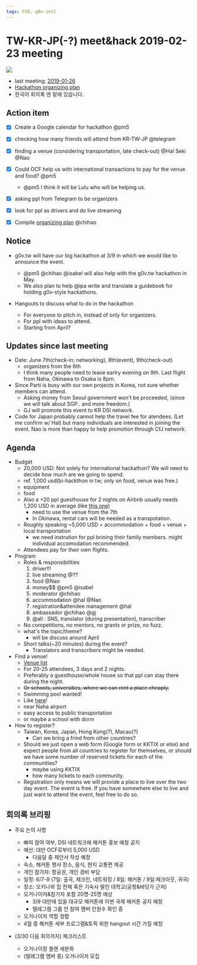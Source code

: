 ```yaml
---
tags: FtO, g0v-intl
---
```

# TW-KR-JP(-?) meet&hack 2019-02-23 meeting
![](https://g0vhackmd.blob.core.windows.net/g0v-hackmd-images/upload_49250e20efe7f501e572d3d08195c4d3)

* last meeting: [2019-01-26](https://g0v.hackmd.io/CBLecXVGTCm1-ya3xjh4zw?both)
* [Hackathon organizing plan](https://g0v.hackmd.io/FyvU-oD-SS-rF_7_oOF2Ig)
* 한국어 회의록 맨 밑에 있습니다. 

## Action item
* [x] Create a Google calendar for hackathon @pm5
* [x] checking how many friends will attend from KR-TW-JP @telegram 
* [x] finding a venue (considering transportation, late check-out) @Hal Seki @Nao 
* [x] Could OCF help us with international transactions to pay for the venue and food? @pm5
  - @pm5 I think it will be Lulu who will be helping us.
* [x] asking ppl from Telegram to be organizers
* [x] look for ppl as drivers and do live streaming
* [x] Compile [organizing plan](https://g0v.hackmd.io/FyvU-oD-SS-rF_7_oOF2Ig?both) @chihao


## Notice
* g0v.tw will have our big hackathon at 3/9 in which we would like to announce the event.
  - @pm5 @chihao @isabel will also help with the g0v.tw hackathon in May.
  - We also plan to help @ipa write and translate a guidebook for holding g0v-style hackathons.

* Hangouts to discuss what to do in the hackathon
  - For everyone to pitch in, instead of only for organizers.
  - For ppl with ideas to attend.
  - Starting from April?
  
## Updates since last meeting
* Date: June 7th(check-in; networking), 8th(event), 9th(check-out)
    * organizers from the 6th
    * I think many people need to leave earlry evening on 9th. Last flight from Naha, Okinawa to Osaka is 8pm. 
* Since Parti is busy with our own projects in Korea, not sure whether members can attend.   
    * Asking money from Seoul government won't be proceeded, (since we will talk about SGP.. and more freedom.) 
    * GJ will promote this event to KR DSI network.
* Code for Japan probably cannot help the travel fee for atendees. (Let me confirm w/ Hal) but many individuals are interested in joining the event. Nao is more than happy to help promotion through CfJ network. 


## Agenda
* Budget 
  - 20,000 USD: Not solely for international hackathon?  We will need to decide how much are we going to spend.
  - ref. 1,000 usd(bi-hackthon in tw; only on food, venue was free.) 
  - equipment
  - food 
  - Also a +20 ppl guesthouse for 2 nights on Airbnb usually needs 1,200 USD in average (like [this one](https://www.airbnb.com/rooms/26266250?adults=16&guests=1&toddlers=0&check_in=2019-06-08&check_out=2019-06-09&s=kHPxRX7f))
      - need to use the venue from the 7th
      - In Okinawa, rental cars will be needed as a  transpotation. 
  - Roughly speaking ~5,000 USD = accommodation + food + venue + local transportation
      - we need instrution for ppl brining their family members. might individual accomodation recommended. 
  -   Attendees pay for their own flights.
* Program
    * Roles & responsibilities
        1. driver!!!
        2. live streaming @??
        3. food @Nao
        4. money$$ @pm5 @isabel
        5. moderator @chihao 
        6. accommodation @hal @Nao
        7. registration&attendee management @hal
        8. ambassador @chihao @gj
        9. @all : SNS, translator (during presentation), transcriber
    * No competitions, no mentors, no grants or prize, no fuzz.
    * what's the topic/theme?
        * will be discuss around April
    * Short talks(~20 minutes) during the event?
      - Translators and transcribers might be needed.
* Find a venue!
  - [Venue list](/FAO050VCSSeJFfRU1dkt_A)
  - For 20-25 attendees, 3 days and 2 nights.
  - Preferably a guesthouse/whole house so that ppl can stay there during the night.
  - ~~Or schools, universities, where we can rent a place cheaply.~~
  - Swimming pool wanted!
  - Like [here](https://www.airbnb.com/rooms/27033122?location=Okinawa%20Prefecture%2C%20Japan&adults=16&guests=1&s=2X-TwzYP)!
  - near Naha airport 
  - easy access to public transportation
  - or maybe a school with dorm
* How to register?
  - Taiwan, Korea, Japan, Hong Kong(?), Macau(?)
      - Can we bring a frind from other countries?
  - Should we just open a web form (Google form or KKTIX or else) and expect people from all countries to register for themselves, or should we have some number of reserved tickets for each of the communities?
      - maybe using KKTIX
      - how many tickets to each community. 
  - Registration only means we will provide a place to live over the two day event.  The event is free.  If you have somewhere else to live and just want to attend the event, feel free to do so.

## 회의록 브리핑
* 주요 논의 사항 
    * 빠띠 참여 여부, DSI 네트워크에 해커톤 홍보 예정 공지 
    * 예산: 대만 OCF로부터 5,000 USD
        * 다음달 중 제안서 작성 예정 
    * 숙소, 해커톤 행사 장소, 음식, 현지 교통편 제공 
    * 개인 참가자: 항공권, 개인 경비 부담 
    * 일정: 6/7-9 (7일: 출국, 체크인, 네트워킹 / 8일: 해커톤 / 9일:체크아웃, 귀국) 
    * 장소: 오키나와 집 전체 혹은 기숙사 딸린 대학교(공항&바닷가 근처)
    * 오거나이저&참가자 포함 20명-25명 예상 
        * 3/9 대만에 있을 대규모 해커톤에 이번 국제 해커톤 공지 예정
        * 텔레그램 그룹 안 참여 멤버 인원수 확인 중 
    * 오거나이저 역할 정함 
    * 4월 중 해커톤 세부 프로그램&토픽 위한 hangout 시간 가질 예정 

* (3/30 다음 회의까지) 체크리스트 
    * 오거나이징 플랜 세분화 
    * (텔레그램 멤버 중) 오거나이저 모집 

